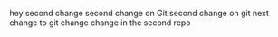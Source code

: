 hey
second change
second change on Git
second change on git
next change to git
change
change in the second repo
